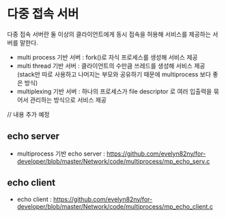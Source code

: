 # 다중 접속 서버

다중 접속 서버란 둘 이상의 클라이언트에게 동시 접속을 허용해 서비스를 제공하는 서버를 말한다.

- multi process 기반 서버 : fork()로 자식 프로세스를 생성해 서비스 제공
- multi thread 기반 서버 : 클라이언트의 수만큼 쓰레드를 생성해 서비스 제공 (stack만 따로 사용하고 나머지는 부모와 공유하기 때문에 multiprocess 보다 좋은 방식)
- multiplexing 기반 서버 : 하나의 프로세스가 file descriptor 로 여러 입출력을 묶어서 관리하는 방식으로 서비스 제공

// 내용 추가 예정

## echo server

- multiprocess 기반 echo server : https://github.com/evelyn82ny/for-developer/blob/master/Network/code/multiprocess/mp_echo_serv.c


## echo client

- echo client : https://github.com/evelyn82ny/for-developer/blob/master/Network/code/multiprocess/mp_echo_client.c